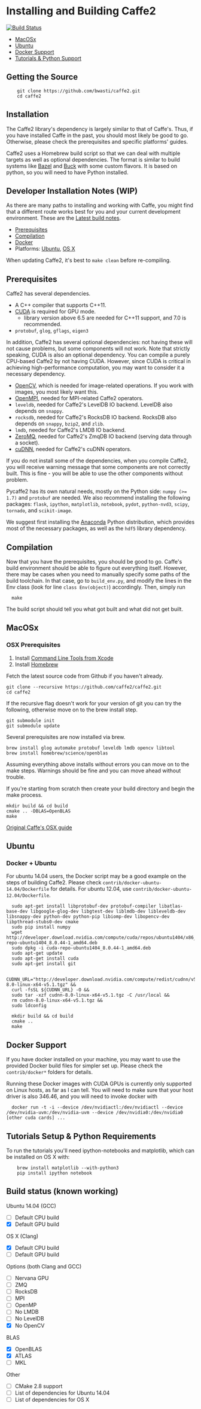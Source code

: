 # Installing and Building Caffe2

[![Build Status](https://travis-ci.org/bwasti/caffe2.svg?branch=master)](https://travis-ci.org/bwasti/caffe2)

- [MacOSx](#macosx)
- [Ubuntu](#Ubuntu)
- [Docker Support](#docker-support)
- [Tutorials & Python Support](#python)

## Getting the Source

```
    git clone https://github.com/bwasti/caffe2.git
    cd caffe2
```

## Installation

  The Caffe2 library's dependency is largely similar to that of Caffe's. Thus, if you have installed Caffe in the past, you should most likely be good to go. Otherwise, please check the prerequisites and specific platforms' guides.

  Caffe2 uses a Homebrew build script so that we can deal with multiple targets as well as optional dependencies. The format is similar to build systems like [Bazel](http://bazel.io) and [Buck](https://buckbuild.com/) with some custom flavors. It is based on python, so you will need to have Python installed.

  ## Developer Installation Notes (WIP)
  As there are many paths to installing and working with Caffe, you might find that a different route works best for you and your current development environment.
  These are the [Latest build notes](https://github.com/bwasti/caffe2/blob/master/README.md).

  - [Prerequisites](#prerequisites)
  - [Compilation](#compilation)
  - [Docker](#docker)
  - Platforms: [Ubuntu](#ubuntu), [OS X](OSX)

  When updating Caffe2, it's best to `make clean` before re-compiling.

## Prerequisites

  Caffe2 has several dependencies.

  * A C++ compiler that supports C++11.
  * [CUDA](https://developer.nvidia.com/cuda-zone) is required for GPU mode.
      * library version above 6.5 are needed for C++11 support, and 7.0 is recommended.
  * `protobuf`, `glog`, `gflags`, `eigen3`

  In addition, Caffe2 has several optional dependencies: not having these will not cause problems, but some components will not work. Note that strictly speaking, CUDA is also an optional dependency. You can compile a purely CPU-based Caffe2 by not having CUDA. However, since CUDA is critical in achieving high-performance computation, you may want to consider it a necessary dependency.

  * [OpenCV](http://opencv.org/), which is needed for image-related operations. If you work with images, you most likely want this.
  * [OpenMPI](http://www.open-mpi.org/), needed for MPI-related Caffe2 operators.
  * `leveldb`, needed for Caffe2's LevelDB IO backend. LevelDB also depends on `snappy`.
  * `rocksdb`, needed for Caffe2's RocksDB IO backend. RocksDB also depends on `snappy`, `bzip2`, and `zlib`.
  * `lmdb`, needed for Caffe2's LMDB IO backend.
  * [ZeroMQ](http://zeromq.org/), needed for Caffe2's ZmqDB IO backend (serving data through a socket).
  * [cuDNN](https://developer.nvidia.com/cudnn), needed for Caffe2's cuDNN operators.

  If you do not install some of the dependencies, when you compile Caffe2, you will receive warning message that some components are not correctly built. This is fine - you will be able to use the other components without problem.

  Pycaffe2 has its own natural needs, mostly on the Python side: `numpy (>= 1.7)` and `protobuf` are needed. We also recommend installing the following packages: `flask`, `ipython`, `matplotlib`, `notebook`, `pydot`, `python-nvd3`, `scipy`, `tornado`, and `scikit-image`.

  We suggest first installing the [Anaconda](https://store.continuum.io/cshop/anaconda/) Python distribution, which provides most of the necessary packages, as well as the `hdf5` library dependency.

## Compilation

  Now that you have the prerequisites, you should be good to go. Caffe's build environment should be able to figure out everything itself. However, there may be cases when you need to manually specify some paths of the build toolchain. In that case, go to `build_env.py`, and modify the lines in the Env class (look for line `class Env(object)`) accordingly. Then, simply run

      make

  The build script should tell you what got built and what did not get built.

## MacOSx

### OSX Prerequisites

  1. Install [Command Line Tools from Xcode](https://developer.apple.com/)
  2. Install [Homebrew](http://brew.sh/)

  Fetch the latest source code from Github if you haven't already.

  ```
  git clone --recursive https://github.com/caffe2/caffe2.git
  cd caffe2
  ```
  If the recursive flag doesn't work for your version of git you can try the following, otherwise move on to the brew install step.

  ```
  git submodule init
  git submodule update
  ```

  Several prerequisites are now installed via brew.

  ```
  brew install glog automake protobuf leveldb lmdb opencv libtool
  brew install homebrew/science/openblas
  ```

  Assuming everything above installs without errors you can move on to the make steps. Warnings should be fine and you can move ahead without trouble.

  If you're starting from scratch then create your build directory and begin the make process.

  ```
  mkdir build && cd build
  cmake .. -DBLAS=OpenBLAS
  make
  ```

  [Original Caffe's OSX guide](http://caffe.berkeleyvision.org/install_osx.html)

## Ubuntu

### Docker + Ubuntu

  For ubuntu 14.04 users, the Docker script may be a good example on the steps of building Caffe2. Please check `contrib/docker-ubuntu-14.04/Dockerfile` for details. For ubuntu 12.04, use `contrib/docker-ubuntu-12.04/Dockerfile`.

```
  sudo apt-get install libprotobuf-dev protobuf-compiler libatlas-base-dev libgoogle-glog-dev libgtest-dev liblmdb-dev libleveldb-dev libsnappy-dev python-dev python-pip libiomp-dev libopencv-dev libpthread-stubs0-dev cmake
  sudo pip install numpy
  wget http://developer.download.nvidia.com/compute/cuda/repos/ubuntu1404/x86_64/cuda-repo-ubuntu1404_8.0.44-1_amd64.deb
  sudo dpkg -i cuda-repo-ubuntu1404_8.0.44-1_amd64.deb
  sudo apt-get update
  sudo apt-get install cuda
  sudo apt-get install git
```

```
  CUDNN_URL="http://developer.download.nvidia.com/compute/redist/cudnn/v5.1/cudnn-8.0-linux-x64-v5.1.tgz" &&
  curl -fsSL ${CUDNN_URL} -O &&
  sudo tar -xzf cudnn-8.0-linux-x64-v5.1.tgz -C /usr/local &&
  rm cudnn-8.0-linux-x64-v5.1.tgz &&
  sudo ldconfig

  mkdir build && cd build
  cmake ..
  make
```

## Docker Support

  If you have docker installed on your machine, you may want to use the provided Docker build files for simpler set up. Please check the `contrib/docker*` folders for details.

  Running these Docker images with CUDA GPUs is currently only supported on Linux hosts, as far as I can tell. You will need to make sure that your host driver is also 346.46, and you will need to invoke docker with

      docker run -t -i --device /dev/nvidiactl:/dev/nvidiactl --device /dev/nvidia-uvm:/dev/nvidia-uvm --device /dev/nvidia0:/dev/nvidia0 [other cuda cards] ...


## Tutorials Setup & Python Requirements

  To run the tutorials you'll need ipython-notebooks and matplotlib, which can be installed on OS X with:

  ```
      brew install matplotlib --with-python3
      pip install ipython notebook
  ```

## Build status (known working)

Ubuntu 14.04 (GCC)
- [ ] Default CPU build
- [x] Default GPU build

OS X (Clang)
- [x] Default CPU build
- [ ] Default GPU build

Options (both Clang and GCC)
- [ ] Nervana GPU
- [ ] ZMQ
- [ ] RocksDB
- [ ] MPI
- [ ] OpenMP
- [ ] No LMDB
- [ ] No LevelDB
- [x] No OpenCV

BLAS
- [x] OpenBLAS
- [x] ATLAS
- [ ] MKL

Other
- [ ] CMake 2.8 support
- [ ] List of dependencies for Ubuntu 14.04
- [ ] List of dependencies for OS X
